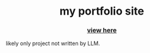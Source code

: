 # <div align="center">my portfolio site</div>  

### <div align="center"> [view here](https://danieltsam.github.io/)</div>

likely only project not written by LLM.
